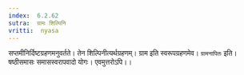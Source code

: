 ```yaml
---
index:  6.2.62
sutra:  ग्रामः शिल्पिनि
vritti:  nyasa
---
```


सप्तमीनिर्दिष्टग्रहणमनुवर्तते। तेन शिल्पिनीत्यर्थग्रहणम्। ग्राम इति स्वरूपग्रहणमेव।
`ग्रामनापितः` इति। षष्ठीसमासः समासस्वरापवादो योगः। एवमुत्तरोऽपि।।

